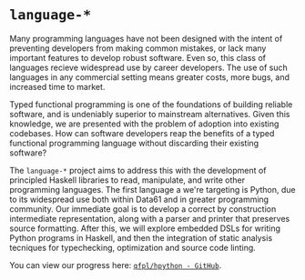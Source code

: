 # `language-*`

Many programming languages have not been designed with the intent of preventing
developers from making common mistakes, or lack many important features to develop
robust software. Even so, this class of languages recieve widespread use by career
developers. The use of such languages in any commercial setting means greater costs,
more bugs, and increased time to market.

Typed functional programming is one of the foundations of building reliable software,
and is undeniably superior to mainstream alternatives. Given this knowledge, we
are presented with the problem of adoption into existing codebases. How can software
developers reap the benefits of a typed functional programming language without
discarding their existing software?

The `language-*` project aims to address this with the development of principled
Haskell libraries to read, manipulate, and write other programming languages.
The  first language a we're targeting is Python, due to its widespread use both
within Data61 and in greater programming community. Our immediate goal is to develop a
correct by construction intermediate representation, along with a parser and printer
that preserves source formatting. After this, we will explore embedded DSLs for writing
Python programs in Haskell, and then the integration of static analysis tecniques for
typechecking, optimization and source code linting.

You can view our progress here: [`qfpl/hpython - GitHub`](https://github.com/qfpl/hpython).
